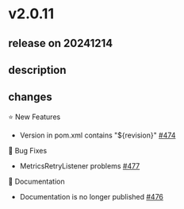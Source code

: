 # v2.0.11

## release on 20241214
## description
## changes
⭐ New Features

* Version in pom.xml contains "${revision}" <a href="https://github.com/spring-projects/spring-retry/issues/474" data-hovercard-type="issue" data-hovercard-url="/spring-projects/spring-retry/issues/474/hovercard">#474</a>

🐞 Bug Fixes

* MetricsRetryListener problems <a href="https://github.com/spring-projects/spring-retry/issues/477" data-hovercard-type="issue" data-hovercard-url="/spring-projects/spring-retry/issues/477/hovercard">#477</a>

📔 Documentation

* Documentation is no longer published <a href="https://github.com/spring-projects/spring-retry/issues/476" data-hovercard-type="issue" data-hovercard-url="/spring-projects/spring-retry/issues/476/hovercard">#476</a>

